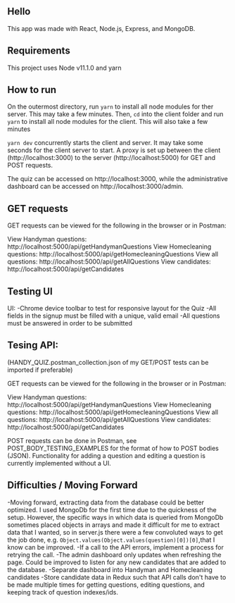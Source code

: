 ## Hello
This app was made with React, Node.js, Express, and MongoDB.

## Requirements
This project uses Node v11.1.0 and yarn

## How to run
On the outermost directory, run `yarn` to install all node modules for ther server. This may take a few minutes. Then, `cd` into the client folder and run `yarn` to install all node modules for the client. This will also take a few minutes

`yarn dev` concurrently starts the client and server. It may take some seconds for the client server to start. A proxy is set up between the client (http://localhost:3000) to the server (http://localhost:5000) for GET and POST requests.

The quiz can be accessed on http://localhost:3000, while the administrative dashboard can be accessed on http://localhost:3000/admin.

## GET requests
GET requests can be viewed for the following in the browser or in Postman:

View Handyman questions: http://localhost:5000/api/getHandymanQuestions
View Homecleaning questions: http://localhost:5000/api/getHomecleaningQuestions
View all questions: http://localhost:5000/api/getAllQuestions
View candidates: http://localhost:5000/api/getCandidates

## Testing UI
UI:
-Chrome device toolbar to test for responsive layout for the Quiz
-All fields in the signup must be filled with a unique, valid email
-All questions must be answered in order to be submitted

## Tesing API:
(HANDY_QUIZ.postman_collection.json of my GET/POST tests can be imported if preferable)

GET requests can be viewed for the following in the browser or in Postman:

View Handyman questions: http://localhost:5000/api/getHandymanQuestions
View Homecleaning questions: http://localhost:5000/api/getHomecleaningQuestions
View all questions: http://localhost:5000/api/getAllQuestions
View candidates: http://localhost:5000/api/getCandidates

POST requests can be done in Postman, see POST_BODY_TESTING_EXAMPLES for the format of how to POST bodies (JSON). Functionality for adding a question and editing a question is currently implemented without a UI.

## Difficulties / Moving Forward
-Moving forward, extracting data from the database could be better optimized. I used MongoDb for the first time due to the quickness of the setup. However, the specific ways in which data is queried from MongoDb sometimes placed objects in arrays and made it difficult for me to extract data that I wanted, so in server.js there were a few convoluted ways to get the job done, e.g. `Object.values(Object.values(question)[0])[0]`,that I know can be improved.
-If a call to the API errors, implement a process for retrying the call.
-The admin dashboard only updates when refreshing the page. Could be improved to listen for any new candidates that are added to the database.
-Separate dashboard into Handyman and Homecleaning candidates
-Store candidate data in Redux such that API calls don't have to be made multiple times for getting questions, editing questions, and keeping track of question indexes/ids.